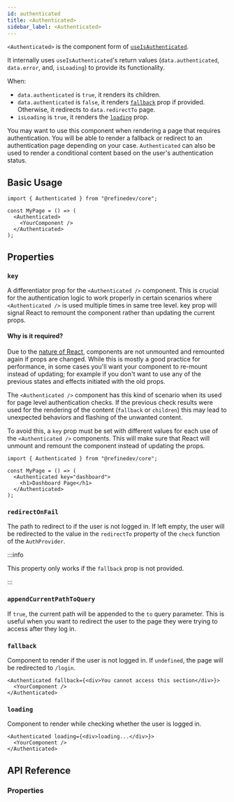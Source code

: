 ```yaml
---
id: authenticated
title: <Authenticated>
sidebar_label: <Authenticated>
---
```


`<Authenticated>` is the component form of [`useIsAuthenticated`][use-is-authenticated].

It internally uses `useIsAuthenticated`'s return values (`data.authenticated`, `data.error`, and, `isLoading`) to provide its functionality.

When:

- `data.authenticated` is `true`, it renders its children.
- `data.authenticated` is `false`, it renders [`fallback`](#fallback) prop if provided. Otherwise, it redirects to `data.redirectTo` page.
- `isLoading` is `true`, it renders the [`loading`](#loading) prop.

You may want to use this component when rendering a page that requires authentication. You will be able to render a fallback or redirect to an authentication page depending on your case. `Authenticated` can also be used to render a conditional content based on the user's authentication status.

## Basic Usage

```tsx
import { Authenticated } from "@refinedev/core";

const MyPage = () => (
  <Authenticated>
    <YourComponent />
  </Authenticated>
);
```

## Properties

### `key` <PropTag required />

A differentiator prop for the `<Authenticated />` component. This is crucial for the authentication logic to work properly in certain scenarios where `<Authenticated />` is used multiple times in same tree level. key prop will signal React to remount the component rather than updating the current props.

#### Why is it required?

Due to the [nature of React](https://react.dev/learn/rendering-lists#why-does-react-need-keys), components are not unmounted and remounted again if props are changed. While this is mostly a good practice for performance, in some cases you'll want your component to re-mount instead of updating; for example if you don't want to use any of the previous states and effects initiated with the old props.

The `<Authenticated />` component has this kind of scenario when its used for page level authentication checks. If the previous check results were used for the rendering of the content (`fallback` or `children`) this may lead to unexpected behaviors and flashing of the unwanted content.

To avoid this, a `key` prop must be set with different values for each use of the `<Authenticated />` components. This will make sure that React will unmount and remount the component instead of updating the props.

```tsx
import { Authenticated } from "@refinedev/core";

const MyPage = () => (
  <Authenticated key="dashboard">
    <h1>Dashboard Page</h1>
  </Authenticated>
);
```

### `redirectOnFail`

The path to redirect to if the user is not logged in. If left empty, the user will be redirected to the value in the `redirectTo` property of the `check` function of the `AuthProvider`.

:::info

This property only works if the `fallback` prop is not provided.

:::

### `appendCurrentPathToQuery`

If `true`, the current path will be appended to the `to` query parameter. This is useful when you want to redirect the user to the page they were trying to access after they log in.

### `fallback`

Component to render if the user is not logged in. If `undefined`, the page will be redirected to `/login`.

```tsx
<Authenticated fallback={<div>You cannot access this section</div>}>
  <YourComponent />
</Authenticated>
```

### `loading`

Component to render while checking whether the user is logged in.

```tsx
<Authenticated loading={<div>loading...</div>}>
  <YourComponent />
</Authenticated>
```

## API Reference

### Properties

<PropsTable module="@refinedev/core/Authenticated" />

[use-is-authenticated]: /docs/api-reference/core/hooks/authentication/useIsAuthenticated

